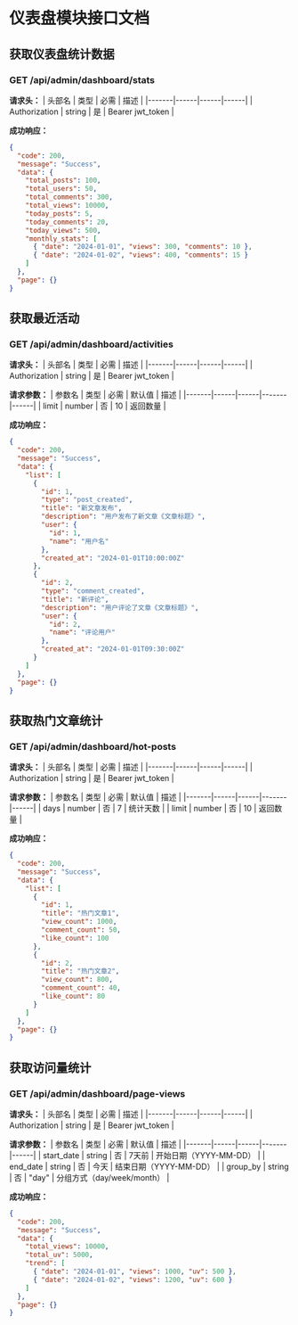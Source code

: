 # 仪表盘模块接口文档

## 获取仪表盘统计数据

### GET /api/admin/dashboard/stats

**请求头：**
| 头部名 | 类型 | 必需 | 描述 |
|-------|------|------|------|
| Authorization | string | 是 | Bearer jwt_token |

**成功响应：**
```json
{
  "code": 200,
  "message": "Success",
  "data": {
    "total_posts": 100,
    "total_users": 50,
    "total_comments": 300,
    "total_views": 10000,
    "today_posts": 5,
    "today_comments": 20,
    "today_views": 500,
    "monthly_stats": [
      { "date": "2024-01-01", "views": 300, "comments": 10 },
      { "date": "2024-01-02", "views": 400, "comments": 15 }
    ]
  },
  "page": {}
}
```

## 获取最近活动

### GET /api/admin/dashboard/activities

**请求头：**
| 头部名 | 类型 | 必需 | 描述 |
|-------|------|------|------|
| Authorization | string | 是 | Bearer jwt_token |

**请求参数：**
| 参数名 | 类型 | 必需 | 默认值 | 描述 |
|-------|------|------|-------|------|
| limit | number | 否 | 10 | 返回数量 |

**成功响应：**
```json
{
  "code": 200,
  "message": "Success",
  "data": {
    "list": [
      {
        "id": 1,
        "type": "post_created",
        "title": "新文章发布",
        "description": "用户发布了新文章《文章标题》",
        "user": {
          "id": 1,
          "name": "用户名"
        },
        "created_at": "2024-01-01T10:00:00Z"
      },
      {
        "id": 2,
        "type": "comment_created",
        "title": "新评论",
        "description": "用户评论了文章《文章标题》",
        "user": {
          "id": 2,
          "name": "评论用户"
        },
        "created_at": "2024-01-01T09:30:00Z"
      }
    ]
  },
  "page": {}
}
```

## 获取热门文章统计

### GET /api/admin/dashboard/hot-posts

**请求头：**
| 头部名 | 类型 | 必需 | 描述 |
|-------|------|------|------|
| Authorization | string | 是 | Bearer jwt_token |

**请求参数：**
| 参数名 | 类型 | 必需 | 默认值 | 描述 |
|-------|------|------|-------|------|
| days | number | 否 | 7 | 统计天数 |
| limit | number | 否 | 10 | 返回数量 |

**成功响应：**
```json
{
  "code": 200,
  "message": "Success",
  "data": {
    "list": [
      {
        "id": 1,
        "title": "热门文章1",
        "view_count": 1000,
        "comment_count": 50,
        "like_count": 100
      },
      {
        "id": 2,
        "title": "热门文章2",
        "view_count": 800,
        "comment_count": 40,
        "like_count": 80
      }
    ]
  },
  "page": {}
}
```

## 获取访问量统计

### GET /api/admin/dashboard/page-views

**请求头：**
| 头部名 | 类型 | 必需 | 描述 |
|-------|------|------|------|
| Authorization | string | 是 | Bearer jwt_token |

**请求参数：**
| 参数名 | 类型 | 必需 | 默认值 | 描述 |
|-------|------|------|-------|------|
| start_date | string | 否 | 7天前 | 开始日期（YYYY-MM-DD） |
| end_date | string | 否 | 今天 | 结束日期（YYYY-MM-DD） |
| group_by | string | 否 | "day" | 分组方式（day/week/month） |

**成功响应：**
```json
{
  "code": 200,
  "message": "Success",
  "data": {
    "total_views": 10000,
    "total_uv": 5000,
    "trend": [
      { "date": "2024-01-01", "views": 1000, "uv": 500 },
      { "date": "2024-01-02", "views": 1200, "uv": 600 }
    ]
  },
  "page": {}
}